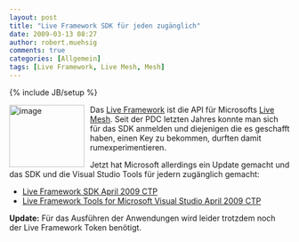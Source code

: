 ```yaml
---
layout: post
title: "Live Framework SDK für jeden zugänglich"
date: 2009-03-13 08:27
author: robert.muehsig
comments: true
categories: [Allgemein]
tags: [Live Framework, Live Mesh, Mesh]
---
```

{% include JB/setup %}
<p><a href="{{BASE_PATH}}/assets/wp-images/image674.png"><img style="border-right-width: 0px; margin: 0px 10px 0px 0px; border-top-width: 0px; border-bottom-width: 0px; border-left-width: 0px" border="0" alt="image" align="left" src="{{BASE_PATH}}/assets/wp-images/image-thumb652.png" width="135" height="112" /></a>Das <a href="http://dev.live.com/liveframework/">Live Framework</a> ist die API für Microsofts <a href="http://www.mesh.com">Live Mesh</a>. Seit der PDC letzten Jahres konnte man sich für das SDK anmelden und diejenigen die es geschafft haben, einen Key zu bekommen, durften damit rumexperimentieren.</p>  <p>Jetzt hat Microsoft allerdings ein Update gemacht und das SDK und die Visual Studio Tools für jedern zugänglich gemacht:</p>  <ul>   <li><a href="http://www.microsoft.com/downloads/details.aspx?displaylang=en&amp;FamilyID=3dd6e663-b4d9-44e3-971c-101325e39413">Live Framework SDK April 2009 CTP</a> </li>    <li><a href="http://www.microsoft.com/downloads/details.aspx?displaylang=en&amp;FamilyID=4257c275-be72-4af8-b2f0-1e01c67fb8bf">Live Framework Tools for Microsoft Visual Studio April 2009 CTP</a> </li> </ul>  <p><strong>Update:</strong> Für das Ausführen der Anwendungen wird leider trotzdem noch der Live Framework Token benötigt.</p>
